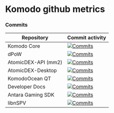 # Komodo github metrics


### Commits

Repository | Commit activity 
-------------|------
Komodo Core | [![Commits](https://img.shields.io/github/commit-activity/y/komodoplatform/komodo)](https://github.com/KomodoPlatform/komodo/commits/dev)
dPoW | [![Commits](https://img.shields.io/github/commit-activity/y/jl777/supernet)](https://github.com/KomodoPlatform/dpow/commits/dev)
AtomicDEX-API (mm2) | [![Commits](https://img.shields.io/github/commit-activity/y/komodoplatform/atomicDEX-API)](https://github.com/KomodoPlatform/atomicDEX-API/commits/mm2)
AtomicDEX-Desktop | [![Commits](https://img.shields.io/github/commit-activity/y/komodoplatform/atomicDEX-QT)](https://github.com/KomodoPlatform/atomicDEX-QT/commits/master)
KomodoOcean QT| [![Commits](https://img.shields.io/github/commit-activity/y/DeckerSU/KomodoOcean)](https://github.com/DeckerSU/KomodoOcean/commits/master)
Developer Docs | [![Commits](https://img.shields.io/github/commit-activity/y/komodoplatform/developer-docs)](https://github.com/KomodoPlatform/atomicDEX-QT/commits/master)
Antara Gaming SDK | [![Commits](https://img.shields.io/github/commit-activity/y/komodoplatform/antara-gaming-sdk)](https://github.com/KomodoPlatform/antara-gaming-SDK/commits/master)
libnSPV | [![Commits](https://img.shields.io/github/commit-activity/y/komodoplatform/libnspv)](https://github.com/KomodoPlatform/libnspv/commits/master)

#
